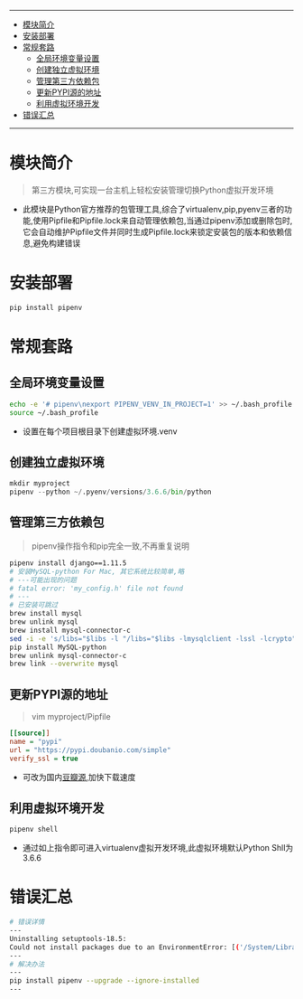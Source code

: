 ----

* [模块简介](#模块简介)
* [安装部署](#安装部署)
* [常规套路](#常规套路)
  * [全局环境变量设置](#全局环境变量设置)
  * [创建独立虚拟环境](#创建独立虚拟环境)
  * [管理第三方依赖包](#管理第三方依赖包)
  * [更新PYPI源的地址](#更新PYPI源的地址)
  * [利用虚拟环境开发](#利用虚拟环境开发)
* [错误汇总](#错误汇总)

----

# 模块简介

> 第三方模块,可实现一台主机上轻松安装管理切换Python虚拟开发环境

* 此模块是Python官方推荐的包管理工具,综合了virtualenv,pip,pyenv三者的功能,使用Pipfile和Pipfile.lock来自动管理依赖包,当通过pipenv添加或删除包时,它会自动维护Pipfile文件并同时生成Pipfile.lock来锁定安装包的版本和依赖信息,避免构建错误

# 安装部署

```bash
pip install pipenv
```

# 常规套路

## 全局环境变量设置

```bash
echo -e '# pipenv\nexport PIPENV_VENV_IN_PROJECT=1' >> ~/.bash_profile
source ~/.bash_profile
```

* 设置在每个项目根目录下创建虚拟环境.venv

## 创建独立虚拟环境

```python
mkdir myproject
pipenv --python ~/.pyenv/versions/3.6.6/bin/python
```

## 管理第三方依赖包

> pipenv操作指令和pip完全一致,不再重复说明

```bash
pipenv install django==1.11.5
# 安装MySQL-python For Mac, 其它系统比较简单,略
# ---可能出现的问题
# fatal error: 'my_config.h' file not found	
# ---
# 已安装可跳过
brew install mysql
brew unlink mysql
brew install mysql-connector-c
sed -i -e 's/libs="$libs -l "/libs="$libs -lmysqlclient -lssl -lcrypto"/g' /usr/local/bin/mysql_config
pip install MySQL-python
brew unlink mysql-connector-c
brew link --overwrite mysql
```



## 更新PYPI源的地址

> vim myproject/Pipfile

```ini
[[source]]
name = "pypi"
url = "https://pypi.doubanio.com/simple"
verify_ssl = true
```

* 可改为国内[豆瓣源](https://pypi.doubanio.com/simple/),加快下载速度

## 利用虚拟环境开发

```bash
pipenv shell
```

* 通过如上指令即可进入virtualenv虚拟开发环境,此虚拟环境默认Python Shll为3.6.6

# 错误汇总

```bash
# 错误详情
---
Uninstalling setuptools-18.5:
Could not install packages due to an EnvironmentError: [('/System/Library/Frameworks/Python.framework/Versions/2.7/Extras/lib/python/_markerlib/markers.pyc', '/private/tmp/pip-uninstall-xG0njw/System/Library/Frameworks/Python.framework/Versions/2.7/Extras/lib/python/_markerlib/markers.pyc', "[Errno 1] Operation not permitted: '/private/tmp/pip-uninstall-xG0njw/System/Library/Frameworks/Python.framework/Versions/2.7/Extras/lib/python/_markerlib/markers.pyc'"), ('/System/Library/Frameworks/Python.framework/Versions/2.7/Extras/lib/python/_markerlib/__init__.py', '/private/tmp/pip-uninstall-xG0njw/System/Library/Frameworks/Python.framework/Versions/2.7/Extras/lib/python/_markerlib/__init__.py', "[Errno 1] Operation not permitted: '/private/tmp/pip-uninstall-xG0njw/System/Library/Frameworks/Python.framework/Versions/2.7/Extras/lib/python/_markerlib/__init__.py'"), ('/System/Library/Frameworks/Python.framework/Versions/2.7/Extras/lib/python/_markerlib/markers.py', '/private/tmp/pip-uninstall-xG0njw/System/Library/Frameworks/Python.framework/Versions/2.7/Extras/lib/python/_markerlib/markers.py', "[Errno 1] Operation not permitted: '/private/tmp/pip-uninstall-xG0njw/System/Library/Frameworks/Python.framework/Versions/2.7/Extras/lib/python/_markerlib/markers.py'"), ('/System/Library/Frameworks/Python.framework/Versions/2.7/Extras/lib/python/_markerlib/__init__.pyc', '/private/tmp/pip-uninstall-xG0njw/System/Library/Frameworks/Python.framework/Versions/2.7/Extras/lib/python/_markerlib/__init__.pyc', "[Errno 1] Operation not permitted: '/private/tmp/pip-uninstall-xG0njw/System/Library/Frameworks/Python.framework/Versions/2.7/Extras/lib/python/_markerlib/__init__.pyc'"), ('/System/Library/Frameworks/Python.framework/Versions/2.7/Extras/lib/python/_markerlib', '/private/tmp/pip-uninstall-xG0njw/System/Library/Frameworks/Python.framework/Versions/2.7/Extras/lib/python/_markerlib', "[Errno 1] Operation not permitted: '/private/tmp/pip-uninstall-xG0njw/System/Library/Frameworks/Python.framework/Versions/2.7/Extras/lib/python/_markerlib'")]
---
# 解决办法
---
pip install pipenv --upgrade --ignore-installed
---
```

